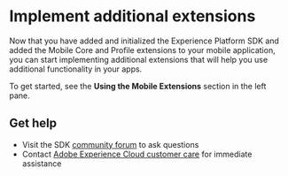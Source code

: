 # Implement additional extensions

Now that you have added and initialized the Experience Platform SDK and added the Mobile Core and Profile extensions to your mobile application, you can start implementing additional extensions that will help you use additional functionality in your apps.

To get started, see the **Using the Mobile Extensions** section in the left pane.

## Get help

* Visit the SDK [community forum](https://forums.adobe.com/community/experience-cloud/platform/launch/sdk) to ask questions
* Contact [Adobe Experience Cloud customer care](https://helpx.adobe.com/contact/enterprise-support.ec.html) for immediate assistance

